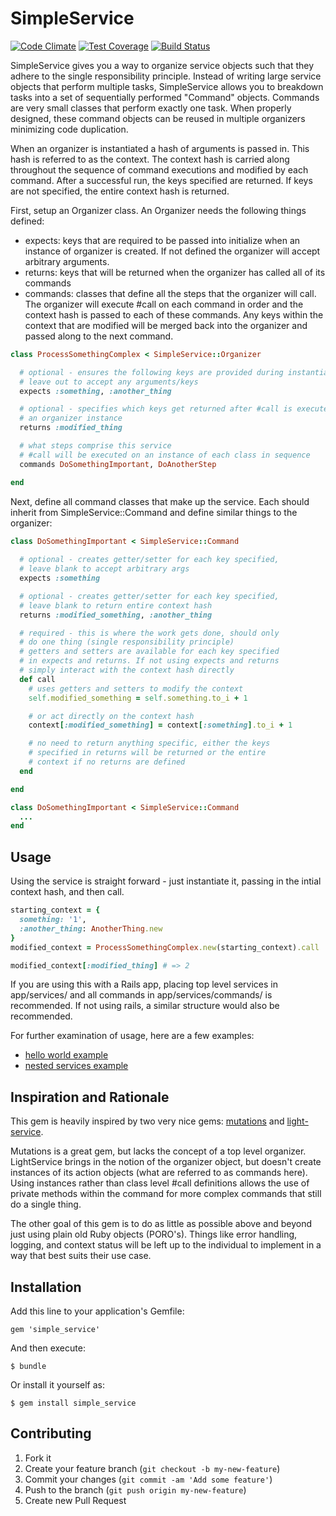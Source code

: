 # SimpleService

[![Code Climate](https://codeclimate.com/github/jspillers/simple_service/badges/gpa.svg)](https://codeclimate.com/github/jspillers/simple_service)
[![Test Coverage](https://codeclimate.com/github/jspillers/simple_service/badges/coverage.svg)](https://codeclimate.com/github/jspillers/simple_service)
[![Build Status](https://travis-ci.org/jspillers/simple_service.svg?branch=master)](https://travis-ci.org/jspillers/simple_service)

SimpleService gives you a way to organize service objects such that they adhere 
to the single responsibility principle. Instead of writing large service objects 
that perform multiple tasks, SimpleService allows you to breakdown tasks into a 
set of sequentially performed "Command" objects. Commands are very small classes 
that perform exactly one task. When properly designed, these command
objects can be reused in multiple organizers minimizing code duplication.

When an organizer is instantiated a hash of arguments is passed in. This hash 
is referred to as the context.  The context hash is carried along throughout 
the sequence of command executions and modified by each command. After a 
successful run, the keys specified are returned. If keys are not specified, the 
entire context hash is returned.

First, setup an Organizer class. An Organizer needs the following things defined:

  * expects: keys that are required to be passed into initialize when an 
    instance of organizer is created. If not defined the organizer will 
    accept arbitrary arguments.
  * returns: keys that will be returned when the organizer has called all of 
    its commands
  * commands: classes that define all the steps that the organizer will call. 
    The organizer will execute #call on each command in order and the context 
    hash is passed to each of these commands. Any keys within the context that 
    are modified will be merged back into the organizer and passed along to the 
    next command.

```ruby
class ProcessSomethingComplex < SimpleService::Organizer

  # optional - ensures the following keys are provided during instantiation
  # leave out to accept any arguments/keys
  expects :something, :another_thing

  # optional - specifies which keys get returned after #call is executed on
  # an organizer instance
  returns :modified_thing

  # what steps comprise this service
  # #call will be executed on an instance of each class in sequence
  commands DoSomethingImportant, DoAnotherStep

end
```

Next, define all command classes that make up the service. Each should inherit 
from SimpleService::Command and define similar things to the organizer:

```ruby
class DoSomethingImportant < SimpleService::Command
  
  # optional - creates getter/setter for each key specified, 
  # leave blank to accept arbitrary args
  expects :something

  # optional - creates getter/setter for each key specified, 
  # leave blank to return entire context hash
  returns :modified_something, :another_thing

  # required - this is where the work gets done, should only
  # do one thing (single responsibility principle)
  # getters and setters are available for each key specified
  # in expects and returns. If not using expects and returns
  # simply interact with the context hash directly
  def call
    # uses getters and setters to modify the context
    self.modified_something = self.something.to_i + 1

    # or act directly on the context hash
    context[:modified_something] = context[:something].to_i + 1

    # no need to return anything specific, either the keys 
    # specified in returns will be returned or the entire 
    # context if no returns are defined
  end

end

class DoSomethingImportant < SimpleService::Command
  ...
end
```

## Usage

Using the service is straight forward - just instantiate it, passing in the 
intial context hash, and then call.

```ruby
starting_context = {
  something: '1', 
  :another_thing: AnotherThing.new
}
modified_context = ProcessSomethingComplex.new(starting_context).call

modified_context[:modified_thing] # => 2
```

If you are using this with a Rails app, placing top level services in 
app/services/ and all commands in app/services/commands/ is recommended. If
not using rails, a similar structure would also be recommended.

For further examination of usage, here are a few examples:

* [hello world example](example/hello_world.rb)
* [nested services example](example/nested_services.rb)

## Inspiration and Rationale

This gem is heavily inspired by two very nice gems: 
[mutations](https://github.com/cypriss/mutations) and
[light-service](https://github.com/adomokos/light-service). 

Mutations is a great gem, but lacks the concept of a top level organizer. 
LightService brings in the notion of the organizer object, but doesn't create 
instances of its action objects (what are referred to as commands here). Using 
instances rather than class level #call definitions allows the use of private 
methods within the command for more complex commands that still do a single thing.

The other goal of this gem is to do as little as possible above and beyond 
just using plain old Ruby objects (PORO's).  Things like error handling, logging, 
and context status will be left up to the individual to implement in a way that 
best suits their use case.

## Installation

Add this line to your application's Gemfile:

    gem 'simple_service'

And then execute:

    $ bundle

Or install it yourself as:

    $ gem install simple_service

## Contributing

1. Fork it
2. Create your feature branch (`git checkout -b my-new-feature`)
3. Commit your changes (`git commit -am 'Add some feature'`)
4. Push to the branch (`git push origin my-new-feature`)
5. Create new Pull Request
